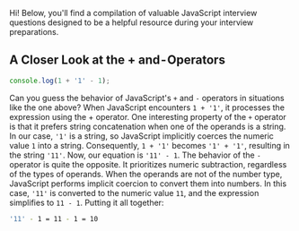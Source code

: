 Hi! Below, you'll find a compilation of valuable JavaScript interview questions designed to be a helpful resource during your interview preparations.

## A Closer Look at the + and - Operators
```js
console.log(1 + '1' - 1);
```

Can you guess the behavior of JavaScript's `+` and `-` operators in situations like the one above?
When JavaScript encounters `1 + '1'`, it processes the expression using the + operator. One interesting property of the `+` operator is that it prefers string concatenation when one of the operands is a string. In our case, `'1'` is a string, so JavaScript implicitly coerces the numeric value `1` into a string. Consequently, `1 + '1'` becomes `'1' + '1'`, resulting in the string `'11'`.
Now, our equation is `'11' - 1`. The behavior of the `-` operator is quite the opposite. It prioritizes numeric subtraction, regardless of the types of operands. When the operands are not of the number type, JavaScript performs implicit coercion to convert them into numbers. In this case, `'11'` is converted to the numeric value `11`, and the expression simplifies to `11 - 1`.
Putting it all together:
```bash
'11' - 1 = 11 - 1 = 10
```